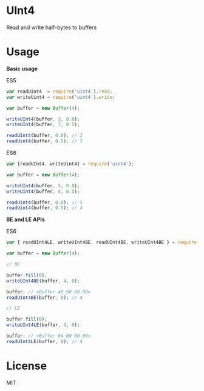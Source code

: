 UInt4
===

Read and write half-bytes to buffers

Usage
===

**Basic usage**

ES5
```js
var readUInt4  = require('uint4').read;
var writeUint4 = require('uint4').write;

var buffer = new Buffer(4);

writeUInt4(buffer, 3, 0.0);
writeUInt4(buffer, 7, 0.5);

readUInt4(buffer, 0.0); // 3
readUint4(buffer, 0.5); // 7
```

ES6
```js
var {readUInt4, writeUint4} = require('uint4');

var buffer = new Buffer(4);

writeUInt4(buffer, 5, 0.0);
writeUInt4(buffer, 4, 0.5);

readUInt4(buffer, 0.0); // 5
readUint4(buffer, 0.5); // 4
```

**BE and LE APIs**

ES6

```js
var { readUInt4LE, writeUInt4BE, readUInt4BE, writeUInt4BE } = require('uint4');

var buffer = new Buffer(4);

// BE

buffer.fill(0);
writeUInt4BE(buffer, 4, 0);

buffer; // <Buffer 40 00 00 00>
readUInt4BE(buffer, 0); // 4

// LE

buffer.fill(0);
writeUInt4LE(buffer, 4, 0);

buffer; // <Buffer 04 00 00 00>
readUInt4LE(buffer, 0); // 4
```

License
===

MIT
